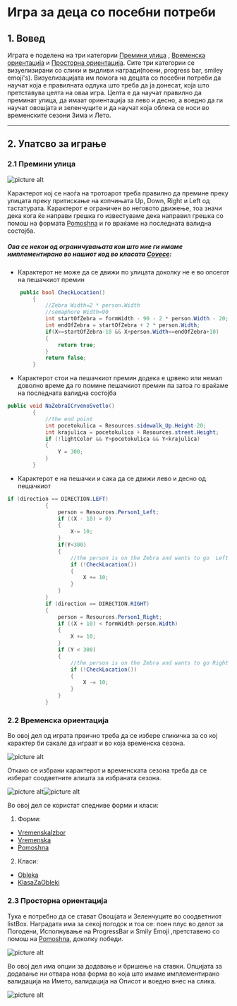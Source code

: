# Игра за деца со посебни потреби

## 1. Вовед 

Играта е поделена на три категории [Премини улица](https://github.com/DimoskiBojan/VP_Proekt/blob/master/VP_Proekt/VP_Proekt/Ulica.cs) , [Временска ориентација](https://github.com/DimoskiBojan/VP_Proekt/blob/master/VP_Proekt/VP_Proekt/Vremenska.cs) и [Просторна ориентација](https://github.com/DimoskiBojan/VP_Proekt/blob/master/VP_Proekt/VP_Proekt/Prostorna.cs). Сите три категории се визуелизирани со слики и видливи награди(поени, progress bar, smiley emoji's). Визуелизацијата им помога на децата со посебни потреби да научат која е правилната одлука што треба да ја донесат, која што претставува целта на оваа игра. Целта е да научат правилно да преминат улица, да имаат ориентација за лево и десно, а воедно да ги научат овошјата и зеленчуците и да научат која облека се носи во временските сезони Зима и Лето. 

  
  ---

## 2. Упатсво за играње

### 2.1 Премини улица

![picture alt](https://github.com/DimoskiBojan/VP_Proekt/blob/master/Sliki/ulica.PNG) 

Карактерот кој се наоѓа на тротоарот треба правилно да премине преку улицата преку притискање на копчињата Up, Down, Right и Left од тастатурата. Карактерот е ограничен во неговото движење, тоа значи дека кога ќе направи грешка го известуваме дека направил грешка со помош на формата [Pomoshna](https://github.com/DimoskiBojan/VP_Proekt/blob/master/VP_Proekt/VP_Proekt/Pomoshna.cs) и го враќаме на последната валидна состојба. <br />

##### Ова се некои од ограничувањата кои што ние ги имаме имплементирано во нашиот код во класата [Covece](https://github.com/DimoskiBojan/VP_Proekt/blob/master/VP_Proekt/VP_Proekt/Covece.cs):
- Карактерот не може да се движи по улицата доколку не е во опсегот на пешачкиот премин
```csharp
    public bool CheckLocation()
        {
            //Zebra Width=2 * person.Width
            //semaphore Width=90
            int startOfZebra = formWidth - 90 - 2 * person.Width - 20;
            int endOfZebra = startOfZebra + 2 * person.Width;
            if(X>=startOfZebra-10 && X+person.Width<=endOfZebra+10)
            {
                return true;
            }
            return false;
        }
```
- Карактерот стои на пешачкиот премин додека е црвено или немал доволно време да го помине пешачкиот премин па затоа го враќаме на последната валидна состојба 
```csharp
public void NaZebraICrvenoSvetlo()
        {
            //the end point
            int pocetokulica = Resources.sidewalk_Up.Height-20;
            int krajulica = pocetokulica + Resources.street.Height;
            if (!lightColor && Y>pocetokulica && Y<krajulica)
            {
                Y = 300;
            }
        }
```
- Карактерот е на пешачки и сака да се движи лево и десно од пешачкиот
```csharp
if (direction == DIRECTION.LEFT)
            {
                person = Resources.Person1_Left;
                if ((X - 10) > 0)
                {
                    X-= 10;
                }
                if(Y<300)
                {
                    //the person is on the Zebra and wants to go  Left
                    if (!CheckLocation())
                    {
                        X += 10;
                    }
                }
            }
            if (direction == DIRECTION.RIGHT)
            {
                person = Resources.Person1_Right;
                if ((X + 10) < formWidth-person.Width)
                {
                    X += 10;
                }
                if (Y < 300)
                {
                    //the person is on the Zebra and wants to go Right 
                    if (!CheckLocation())
                    {
                        X -= 10;
                    }
                }
            }
```


### 2.2 Временска ориентација
Во овој дел од играта првично треба да се избере сликичка за со кој карактер би сакале да играат и во која временска сезона.

![picture alt](https://github.com/DimoskiBojan/VP_Proekt/blob/master/Sliki/VremenskaIzbor.PNG)

Откако се избрани карактерот и временската сезона треба да се изберат соодветните алишта за избраната сезона.

![picture alt](https://github.com/DimoskiBojan/VP_Proekt/blob/master/Sliki/VremeskaZimaDevojce.PNG)![picture alt](https://github.com/DimoskiBojan/VP_Proekt/blob/master/Sliki/goalVremenskaDevojce.PNG)

Во овој дел се користат следниве форми и класи:
 1. Форми:
  * [VremenskaIzbor](https://github.com/DimoskiBojan/VP_Proekt/blob/master/VP_Proekt/VP_Proekt/VremenskaIzbor.cs)
  * [Vremenska](https://github.com/DimoskiBojan/VP_Proekt/blob/master/VP_Proekt/VP_Proekt/Vremenska.cs)
  * [Pomoshna](https://github.com/DimoskiBojan/VP_Proekt/blob/master/VP_Proekt/VP_Proekt/Pomoshna.cs)
2. Класи:
  * [Obleka](https://github.com/DimoskiBojan/VP_Proekt/blob/master/VP_Proekt/VP_Proekt/Obleka.cs)
  * [KlasaZaObleki](https://github.com/DimoskiBojan/VP_Proekt/blob/master/VP_Proekt/VP_Proekt/KlasaZaObleki.cs)

### 2.3 Просторна ориентација

Тука е потребно да се стават Овошјата и Зеленчуците во соодветниот listBox. Наградата има за секој погодок и тоа се: поен плус во делот за Погодени, Исполнување на ProgressBar и Smily Emoji ,претставено со помош на [Pomoshna](https://github.com/DimoskiBojan/VP_Proekt/blob/master/VP_Proekt/VP_Proekt/Pomoshna.cs), доколку победи.

![picture alt](https://github.com/DimoskiBojan/VP_Proekt/blob/master/Sliki/Prostorna.PNG)

Во овој дел има опции за додавање и бришење на ставки. Опцијата за додавање ни отвара нова форма во која што имаме имплементирано валидација на Името, валидација на Описот и воедно внес на слика. 

![picture alt](https://github.com/DimoskiBojan/VP_Proekt/blob/master/Sliki/DodadiStavka.PNG)
